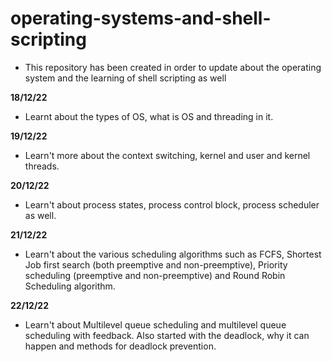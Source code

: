 # operating-systems-and-shell-scripting
* This repository has been created in order to update about the operating system and the learning of shell scripting as well

**18/12/22**
* Learnt about the types of OS, what is OS and threading in it.

**19/12/22**
* Learn't more about the context switching, kernel and user and kernel threads.

**20/12/22**
* Learn't about process states, process control block, process scheduler as well.

**21/12/22**
* Learn't about the various scheduling algorithms such as FCFS, Shortest Job first search (both preemptive and non-preemptive), Priority scheduling (preemptive and non-preemptive) and Round Robin Scheduling algorithm.

**22/12/22**
* Learn't about Multilevel queue scheduling and multilevel queue scheduling with feedback. Also started with the deadlock, why it can happen and methods for deadlock prevention. 

